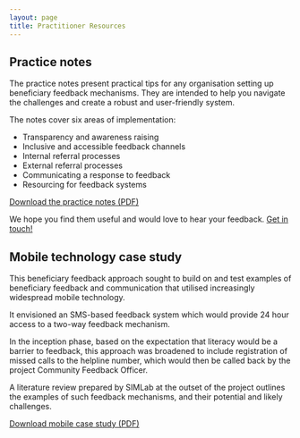 ```yaml
---
layout: page
title: Practitioner Resources
---
```


## Practice notes
The practice notes present practical tips for any organisation setting up beneficiary feedback mechanisms. They are intended to help you navigate the challenges and create a robust and user-friendly system.

The notes cover six areas of implementation:

* 	Transparency and awareness raising
* 	Inclusive and accessible feedback channels
* 	Internal referral processes
* 	External referral processes
* 	Communicating a response to feedback
* 	Resourcing for feedback systems

[Download the practice notes (PDF)](http://cdn.worldvision.org.uk/files/1114/6857/4326/PRACTICE_NOTES_July2016.pdf)

We hope you find them useful and would love to hear your feedback. [Get in touch!](mailto:hello@simlab.org)

## Mobile technology case study

This beneficiary feedback approach sought to build on and test examples of beneficiary feedback and communication that utilised increasingly widespread mobile technology.

It envisioned an SMS-based feedback system which would provide 24 hour access to a two-way feedback mechanism.

In the inception phase, based on the expectation that literacy would be a barrier to feedback, this approach was broadened to include registration of missed calls to the helpline number, which would then be called back by the project Community Feedback Officer.

A literature review prepared by SIMLab at the outset of the project outlines the examples of such feedback mechanisms, and their potential and likely challenges.

[Download mobile case study (PDF)](http://cdn.worldvision.org.uk/files/3514/6056/3545/SIMLab1.pdf)
